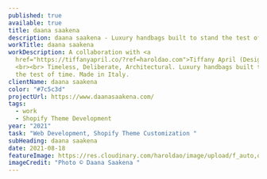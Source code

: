 ```yaml
---
published: true
available: true
title: daana saakena
description: daana saakena - Luxury handbags built to stand the test of time
workTitle: daana saakena
workDescription: A collaboration with <a
  href="https://tiffanyapril.co/?ref=haroldao.com">Tiffany April (Designer)</a>
  <br><br> Timeless, Deliberate, Architectural. Luxury handbags built to stand
  the test of time. Made in Italy.
clientName: daana saakena
color: "#7c5c3d"
projectUrl: https://www.daanasaakena.com/
tags:
  - work
  - Shopify Theme Development
year: "2021"
task: "Web Development, Shopify Theme Customization "
subHeading: daana saakena
date: 2021-08-18
featureImage: https://res.cloudinary.com/haroldao/image/upload/f_auto,q_auto/v1630529378/daana-saakena-cover_iqfvj5.webp
imageCredit: "Photo © Daana Saakena "
---
```

